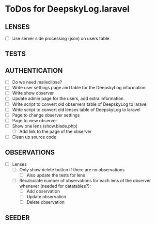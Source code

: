 # ToDos for DeepskyLog.laravel

## LENSES

+ [ ] Use server side processing (json) on users table

## TESTS

## AUTHENTICATION

+ [ ] Do we need maileclipse?
+ [ ] Write user settings page and table for the DeepskyLog information
+ [ ] Write show observer
+ [ ] Update admin page for the users, add extra information.
+ [ ] Write script to convert old observers table of DeepskyLog to laravel
+ [ ] Write script to convert old lenses table of DeepskyLog to laravel
+ [ ] Page to change observer settings
+ [ ] Page to view observer
+ [ ] Show one lens (show.blade.php)
  + [ ] Add link to the page of the observer
+ [ ] Clean up source code

## OBSERVATIONS

+ [ ] Lenses
  + [ ] Only show delete button if there are no observations
    + [ ] Also update the tests for lens
  + [ ] Recalculate number of observations for each lens of the observer whenever (needed for datatables?):
    + [ ] Add observation
    + [ ] Update observation
    + [ ] Delete observation 

## SEEDER
